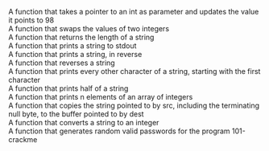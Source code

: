 A function that takes a pointer to an int as parameter and updates the value it points to 98\
A function that swaps the values of two integers\
A function that returns the length of a string\
A function that prints a string to stdout\
A function that prints a string, in reverse\
A function that reverses a string\
A function that prints every other character of a string, starting with the first character\
A function that  prints half of a string\
A function that prints n elements of an array of integers\
A function that copies the string pointed to by src, including the terminating null byte, to the buffer pointed to by dest\
A function that converts a string to an integer\
A function that generates random valid passwords for the program 101-crackme
